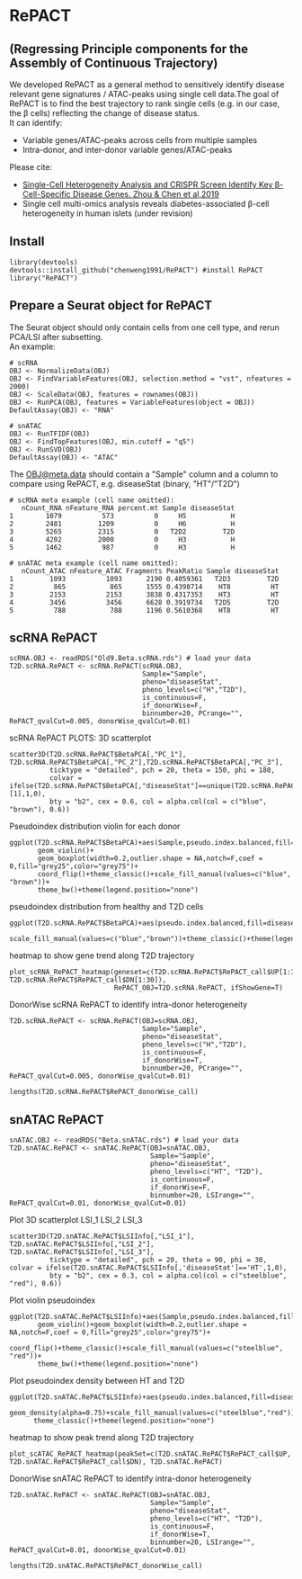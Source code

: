 # RePACT
## (Regressing Principle components for the Assembly of Continuous Trajectory)
We developed RePACT as a general method to sensitively identify disease relevant gene signatures / ATAC-peaks using single cell data.The goal of RePACT is to find the best trajectory to rank single cells (e.g. in our case, the β cells) reflecting the change of disease status. <br /> 
It can identify:<br /> 
- Variable genes/ATAC-peaks across cells from multiple samples
- Intra-donor, and inter-donor variable genes/ATAC-peaks 

Please cite: <br /> 
- [Single-Cell Heterogeneity Analysis and CRISPR Screen Identify Key β-Cell-Specific Disease Genes. Zhou & Chen et al,2019](https://doi.org/10.1016/j.celrep.2019.02.043) 
- Single cell multi-omics analysis reveals diabetes-associated β-cell heterogeneity in human islets (under revision)

## Install
```
library(devtools)
devtools::install_github("chenweng1991/RePACT") #install RePACT
library("RePACT")
```

## Prepare a Seurat object for RePACT
The Seurat object should only contain cells from one cell type, and rerun PCA/LSI after subsetting.<br /> 
An example:
```
# scRNA
OBJ <- NormalizeData(OBJ)
OBJ <- FindVariableFeatures(OBJ, selection.method = "vst", nfeatures = 2000)
OBJ <- ScaleData(OBJ, features = rownames(OBJ))
OBJ <- RunPCA(OBJ, features = VariableFeatures(object = OBJ))
DefaultAssay(OBJ) <- "RNA"

# snATAC
OBJ <- RunTFIDF(OBJ)
OBJ <- FindTopFeatures(OBJ, min.cutoff = "q5")
OBJ <- RunSVD(OBJ)
DefaultAssay(OBJ) <- "ATAC"
```
The OBJ@meta.data should contain a "Sample" column and a column to compare using RePACT, e.g. diseaseStat (binary, "HT"/"T2D")
```
# scRNA meta example (cell name omitted):
   nCount_RNA nFeature_RNA percent.mt Sample diseaseStat
1        1079          573          0     H5           H
2        2481         1209          0     H6           H
3        5265         2315          0   T2D2         T2D
4        4202         2000          0     H3           H
5        1462          987          0     H3           H

# snATAC meta example (cell name omitted):
   nCount_ATAC nFeature_ATAC Fragments PeakRatio Sample diseaseStat
1         1093          1093      2190 0.4059361   T2D3         T2D
2          865           865      1555 0.4398714    HT8          HT
3         2153          2153      3838 0.4317353    HT3          HT
4         3456          3456      6628 0.3919734   T2D5         T2D
5          788           788      1196 0.5610368    HT8          HT
```
## scRNA RePACT
```
scRNA.OBJ <- readRDS("Old9.Beta.scRNA.rds") # load your data
T2D.scRNA.RePACT <- scRNA.RePACT(scRNA.OBJ,
                                 Sample="Sample",
                                 pheno="diseaseStat",
                                 pheno_levels=c("H","T2D"),
                                 is_continuous=F,
                                 if_donorWise=F,
                                 binnumber=20, PCrange="", RePACT_qvalCut=0.005, donorWise_qvalCut=0.01)
```
scRNA RePACT PLOTS:
3D scatterplot
```
scatter3D(T2D.scRNA.RePACT$BetaPCA[,"PC_1"], T2D.scRNA.RePACT$BetaPCA[,"PC_2"],T2D.scRNA.RePACT$BetaPCA[,"PC_3"],
          ticktype = "detailed", pch = 20, theta = 150, phi = 180, 
          colvar = ifelse(T2D.scRNA.RePACT$BetaPCA[,"diseaseStat"]==unique(T2D.scRNA.RePACT$BetaPCA[,"diseaseStat"])[1],1,0),
          bty = "b2", cex = 0.6, col = alpha.col(col = c("blue", "brown"), 0.6))
```
Pseudoindex distribution violin for each donor
```
ggplot(T2D.scRNA.RePACT$BetaPCA)+aes(Sample,pseudo.index.balanced,fill=diseaseStat)+
       geom_violin()+
       geom_boxplot(width=0.2,outlier.shape = NA,notch=F,coef = 0,fill="grey25",color="grey75")+
       coord_flip()+theme_classic()+scale_fill_manual(values=c("blue", "brown"))+
       theme_bw()+theme(legend.position="none")
```
pseudoindex distribution from healthy and T2D cells
```
ggplot(T2D.scRNA.RePACT$BetaPCA)+aes(pseudo.index.balanced,fill=diseaseStat)+geom_density(alpha=0.75)+
       scale_fill_manual(values=c("blue","brown"))+theme_classic()+theme(legend.position="none")
```
heatmap to show gene trend along T2D trajectory
```
plot_scRNA_RePACT_heatmap(geneset=c(T2D.scRNA.RePACT$RePACT_call$UP[1:30], T2D.scRNA.RePACT$RePACT_call$DN[1:30]),
                          RePACT_OBJ=T2D.scRNA.RePACT, ifShowGene=T)
```
DonorWise scRNA RePACT to identify intra-donor heterogeneity
```
T2D.scRNA.RePACT <- scRNA.RePACT(OBJ=scRNA.OBJ,
                                 Sample="Sample",
                                 pheno="diseaseStat",
                                 pheno_levels=c("H","T2D"),
                                 is_continuous=F,
                                 if_donorWise=T,
                                 binnumber=20, PCrange="", RePACT_qvalCut=0.005, donorWise_qvalCut=0.01)

lengths(T2D.scRNA.RePACT$RePACT_donorWise_call)
```
## snATAC RePACT
```
snATAC.OBJ <- readRDS("Beta.snATAC.rds") # load your data
T2D.snATAC.RePACT <- snATAC.RePACT(OBJ=snATAC.OBJ,
                                   Sample="Sample",
                                   pheno="diseaseStat",
                                   pheno_levels=c("HT", "T2D"),
                                   is_continuous=F,
                                   if_donorWise=F,
                                   binnumber=20, LSIrange="", RePACT_qvalCut=0.01, donorWise_qvalCut=0.01)
```
Plot 3D scatterplot LSI_1 LSI_2 LSI_3
```
scatter3D(T2D.snATAC.RePACT$LSIInfo[,"LSI_1"], T2D.snATAC.RePACT$LSIInfo[,"LSI_2"], T2D.snATAC.RePACT$LSIInfo[,"LSI_3"],
          ticktype = "detailed", pch = 20, theta = 90, phi = 30, colvar = ifelse(T2D.snATAC.RePACT$LSIInfo[,'diseaseStat']=='HT',1,0),
          bty = "b2", cex = 0.3, col = alpha.col(col = c("steelblue", "red"), 0.6))
```
Plot violin pseudoindex
```
ggplot(T2D.snATAC.RePACT$LSIInfo)+aes(Sample,pseudo.index.balanced,fill=diseaseStat)+
       geom_violin()+geom_boxplot(width=0.2,outlier.shape = NA,notch=F,coef = 0,fill="grey25",color="grey75")+
       coord_flip()+theme_classic()+scale_fill_manual(values=c("steelblue", "red"))+
       theme_bw()+theme(legend.position="none")
```
Plot pseudoindex density between HT and T2D
```
ggplot(T2D.snATAC.RePACT$LSIInfo)+aes(pseudo.index.balanced,fill=diseaseStat)+
      geom_density(alpha=0.75)+scale_fill_manual(values=c("steelblue","red"))+
      theme_classic()+theme(legend.position="none")
```
heatmap to show peak trend along T2D trajectory
```
plot_scATAC_RePACT_heatmap(peakSet=c(T2D.snATAC.RePACT$RePACT_call$UP, T2D.snATAC.RePACT$RePACT_call$DN), T2D.snATAC.RePACT)
```
DonorWise snATAC RePACT to identify intra-donor heterogeneity
```
T2D.snATAC.RePACT <- snATAC.RePACT(OBJ=snATAC.OBJ,
                                   Sample="Sample",
                                   pheno="diseaseStat",
                                   pheno_levels=c("HT", "T2D"),
                                   is_continuous=F,
                                   if_donorWise=T,
                                   binnumber=20, LSIrange="", RePACT_qvalCut=0.01, donorWise_qvalCut=0.01)

lengths(T2D.snATAC.RePACT$RePACT_donorWise_call)
```
